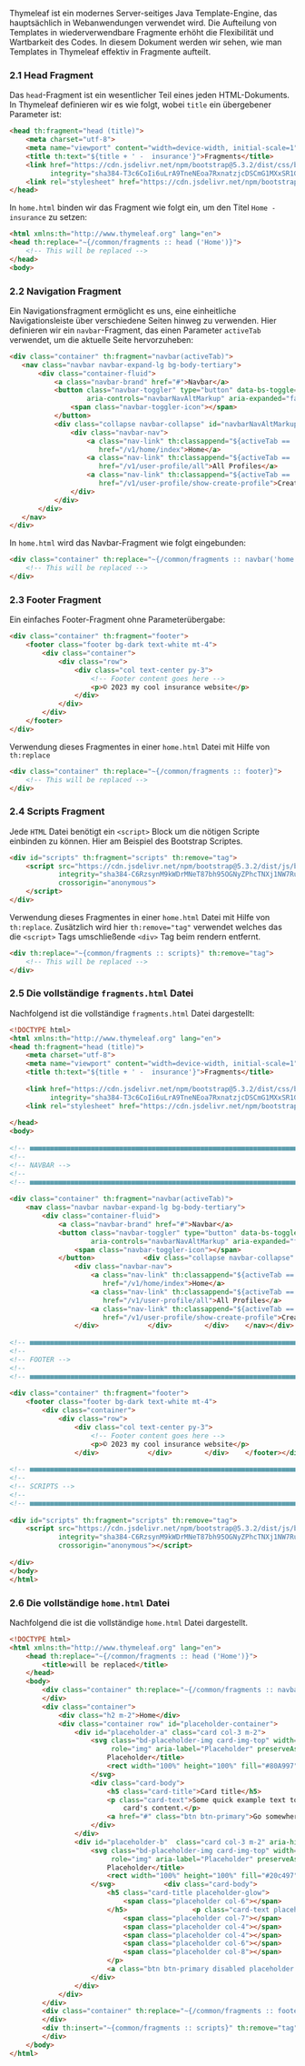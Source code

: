 
Thymeleaf ist ein modernes Server-seitiges Java Template-Engine, das hauptsächlich in Webanwendungen verwendet wird. Die Aufteilung von Templates in wiederverwendbare Fragmente erhöht die Flexibilität und Wartbarkeit des Codes. In diesem Dokument werden wir sehen, wie man Templates in Thymeleaf effektiv in Fragmente aufteilt.

### 2.1 Head Fragment
Das `head`-Fragment ist ein wesentlicher Teil eines jeden HTML-Dokuments. In Thymeleaf definieren wir es wie folgt, wobei `title` ein übergebener Parameter ist:
```html
<head th:fragment="head (title)">  
    <meta charset="utf-8">  
    <meta name="viewport" content="width=device-width, initial-scale=1">  
    <title th:text="${title + ' -  insurance'}">Fragments</title>  
    <link href="https://cdn.jsdelivr.net/npm/bootstrap@5.3.2/dist/css/bootstrap.min.css" rel="stylesheet"  
          integrity="sha384-T3c6CoIi6uLrA9TneNEoa7RxnatzjcDSCmG1MXxSR1GAsXEV/Dwwykc2MPK8M2HN" crossorigin="anonymous">  
    <link rel="stylesheet" href="https://cdn.jsdelivr.net/npm/bootstrap-icons@1.11.2/font/bootstrap-icons.min.css">  
</head>  
```  

In `home.html` binden wir das Fragment wie folgt ein, um den Titel `Home - insurance` zu setzen:
```html
<html xmlns:th="http://www.thymeleaf.org" lang="en">  
<head th:replace="~{/common/fragments :: head ('Home')}"> 
	<!-- This will be replaced -->
</head>  
<body>  
```

### 2.2 Navigation Fragment
Ein Navigationsfragment ermöglicht es uns, eine einheitliche Navigationsleiste über verschiedene Seiten hinweg zu verwenden. Hier definieren wir ein `navbar`-Fragment, das einen Parameter `activeTab` verwendet, um die aktuelle Seite hervorzuheben:
 ```html 
<div class="container" th:fragment="navbar(activeTab)">  
    <nav class="navbar navbar-expand-lg bg-body-tertiary">  
        <div class="container-fluid">  
            <a class="navbar-brand" href="#">Navbar</a>  
            <button class="navbar-toggler" type="button" data-bs-toggle="collapse" data-bs-target="#navbarNavAltMarkup"  
                    aria-controls="navbarNavAltMarkup" aria-expanded="false" aria-label="Toggle navigation">  
                <span class="navbar-toggler-icon"></span>  
            </button>            
            <div class="collapse navbar-collapse" id="navbarNavAltMarkup">  
                <div class="navbar-nav">  
                    <a class="nav-link" th:classappend="${activeTab == 'home'}? 'active' : null"  
                       href="/v1/home/index">Home</a>  
                    <a class="nav-link" th:classappend="${activeTab == 'all-profiles'}? 'active' : null"  
                       href="/v1/user-profile/all">All Profiles</a>  
                    <a class="nav-link" th:classappend="${activeTab == 'create-profile'}? 'active' : null"  
                       href="/v1/user-profile/show-create-profile">Create Profile</a>  
                </div>            
			</div>        
		</div>    
	</nav>
</div>  
```

In `home.html` wird das Navbar-Fragment wie folgt eingebunden:
```html
<div class="container" th:replace="~{/common/fragments :: navbar('home')}">
	<!-- This will be replaced -->
</div>
```

### 2.3 Footer Fragment

Ein einfaches Footer-Fragment ohne Parameterübergabe:
```html
<div class="container" th:fragment="footer">  
    <footer class="footer bg-dark text-white mt-4">  
        <div class="container">  
            <div class="row">  
                <div class="col text-center py-3">  
                    <!-- Footer content goes here -->  
                    <p>© 2023 my cool insurance website</p>  
                </div>            
			</div>        
		</div>    
	</footer>
</div>  
```

Verwendung dieses Fragmentes in einer `home.html` Datei mit Hilfe von `th:replace` 
```html
<div class="container" th:replace="~{/common/fragments :: footer}">  
	<!-- This will be replaced -->
</div>
```

### 2.4 Scripts Fragment

Jede `HTML` Datei benötigt ein `<script>` Block um die nötigen Scripte einbinden zu können. Hier am Beispiel des Bootstrap Scriptes.
```html
<div id="scripts" th:fragment="scripts" th:remove="tag">  
	<script src="https://cdn.jsdelivr.net/npm/bootstrap@5.3.2/dist/js/bootstrap.bundle.min.js"  
			integrity="sha384-C6RzsynM9kWDrMNeT87bh95OGNyZPhcTNXj1NW7RuBCsyN/o0jlpcV8Qyq46cDfL"  
			crossorigin="anonymous">
	</script>  
</div>  
```

Verwendung dieses Fragmentes in einer `home.html` Datei mit Hilfe von `th:replace`. Zusätzlich wird hier `th:remove="tag"` verwendet welches das die `<script>` Tags umschließende  `<div>` Tag beim rendern entfernt.
```html
<div th:replace="~{common/fragments :: scripts}" th:remove="tag">  
	<!-- This will be replaced -->
</div>
```

### 2.5 Die vollständige `fragments.html` Datei

Nachfolgend ist die vollständige `fragments.html` Datei dargestellt:
```html
<!DOCTYPE html>  
<html xmlns:th="http://www.thymeleaf.org" lang="en">  
<head th:fragment="head (title)">  
    <meta charset="utf-8">  
    <meta name="viewport" content="width=device-width, initial-scale=1">  
    <title th:text="${title + ' -  insurance'}">Fragments</title>  
  
    <link href="https://cdn.jsdelivr.net/npm/bootstrap@5.3.2/dist/css/bootstrap.min.css" rel="stylesheet"  
          integrity="sha384-T3c6CoIi6uLrA9TneNEoa7RxnatzjcDSCmG1MXxSR1GAsXEV/Dwwykc2MPK8M2HN" crossorigin="anonymous">  
    <link rel="stylesheet" href="https://cdn.jsdelivr.net/npm/bootstrap-icons@1.11.2/font/bootstrap-icons.min.css">  
  
</head>  
<body>  
  
<!-- ■■■■■■■■■■■■■■■■■■■■■■■■■■■■■■■■■■■■■■■■■■■■■■■■■■■■■■■■■■■■■■■■■■■■■■■■■■■■■■■■■■■■■■■■■■■■■■■■■■■■■■■■■■■■■■■ -->  
<!--                                                                                                                 -->  
<!-- NAVBAR -->  
<!--                                                                                                                 -->  
<!-- ■■■■■■■■■■■■■■■■■■■■■■■■■■■■■■■■■■■■■■■■■■■■■■■■■■■■■■■■■■■■■■■■■■■■■■■■■■■■■■■■■■■■■■■■■■■■■■■■■■■■■■■■■■■■■■■ -->  
  
<div class="container" th:fragment="navbar(activeTab)">  
    <nav class="navbar navbar-expand-lg bg-body-tertiary">  
        <div class="container-fluid">  
            <a class="navbar-brand" href="#">Navbar</a>  
            <button class="navbar-toggler" type="button" data-bs-toggle="collapse" data-bs-target="#navbarNavAltMarkup"  
                    aria-controls="navbarNavAltMarkup" aria-expanded="false" aria-label="Toggle navigation">  
                <span class="navbar-toggler-icon"></span>  
            </button>            <div class="collapse navbar-collapse" id="navbarNavAltMarkup">  
                <div class="navbar-nav">  
                    <a class="nav-link" th:classappend="${activeTab == 'home'}? 'active' : null"  
                       href="/v1/home/index">Home</a>  
                    <a class="nav-link" th:classappend="${activeTab == 'all-profiles'}? 'active' : null"  
                       href="/v1/user-profile/all">All Profiles</a>  
                    <a class="nav-link" th:classappend="${activeTab == 'create-profile'}? 'active' : null"  
                       href="/v1/user-profile/show-create-profile">Create Profile</a>  
                </div>            </div>        </div>    </nav></div>  
  
<!-- ■■■■■■■■■■■■■■■■■■■■■■■■■■■■■■■■■■■■■■■■■■■■■■■■■■■■■■■■■■■■■■■■■■■■■■■■■■■■■■■■■■■■■■■■■■■■■■■■■■■■■■■■■■■■■■■ -->  
<!--                                                                                                                 -->  
<!-- FOOTER -->  
<!--                                                                                                                 -->  
<!-- ■■■■■■■■■■■■■■■■■■■■■■■■■■■■■■■■■■■■■■■■■■■■■■■■■■■■■■■■■■■■■■■■■■■■■■■■■■■■■■■■■■■■■■■■■■■■■■■■■■■■■■■■■■■■■■■ -->  
  
<div class="container" th:fragment="footer">  
    <footer class="footer bg-dark text-white mt-4">  
        <div class="container">  
            <div class="row">  
                <div class="col text-center py-3">  
                    <!-- Footer content goes here -->  
                    <p>© 2023 my cool insurance website</p>  
                </div>            </div>        </div>    </footer></div>  
  
<!-- ■■■■■■■■■■■■■■■■■■■■■■■■■■■■■■■■■■■■■■■■■■■■■■■■■■■■■■■■■■■■■■■■■■■■■■■■■■■■■■■■■■■■■■■■■■■■■■■■■■■■■■■■■■■■■■■ -->  
<!--                                                                                                                 -->  
<!-- SCRIPTS -->  
<!--                                                                                                                 -->  
<!-- ■■■■■■■■■■■■■■■■■■■■■■■■■■■■■■■■■■■■■■■■■■■■■■■■■■■■■■■■■■■■■■■■■■■■■■■■■■■■■■■■■■■■■■■■■■■■■■■■■■■■■■■■■■■■■■■ -->  
  
<div id="scripts" th:fragment="scripts" th:remove="tag">  
    <script src="https://cdn.jsdelivr.net/npm/bootstrap@5.3.2/dist/js/bootstrap.bundle.min.js"  
            integrity="sha384-C6RzsynM9kWDrMNeT87bh95OGNyZPhcTNXj1NW7RuBCsyN/o0jlpcV8Qyq46cDfL"  
            crossorigin="anonymous"></script>  
  
</div>  
</body>  
</html>
```

### 2.6 Die vollständige `home.html` Datei

Nachfolgend die ist die vollständige `home.html` Datei dargestellt.

```html
<!DOCTYPE html>  
<html xmlns:th="http://www.thymeleaf.org" lang="en">  
	<head th:replace="~{/common/fragments :: head ('Home')}">  
	    <title>will be replaced</title>  
	</head>  
	<body>  
		<div class="container" th:replace="~{/common/fragments :: navbar('home')}">  
		</div>  
		<div class="container">  
		    <div class="h2 m-2">Home</div>  
		    <div class="container row" id="placeholder-container">  
		        <div id="placeholder-a" class="card col-3 m-2">  
		            <svg class="bd-placeholder-img card-img-top" width="100%" height="180" xmlns="http://www.w3.org/2000/svg"  
		                 role="img" aria-label="Placeholder" preserveAspectRatio="xMidYMid slice" focusable="false"><title>  
		                Placeholder</title>  
		                <rect width="100%" height="100%" fill="#80A997"></rect>  
		            </svg>  
		            <div class="card-body">  
		                <h5 class="card-title">Card title</h5>  
		                <p class="card-text">Some quick example text to build on the card title and make up the bulk of the  
		                    card's content.</p>  
		                <a href="#" class="btn btn-primary">Go somewhere</a>  
		            </div>        
				</div>  
		        <div id="placeholder-b"  class="card col-3 m-2" aria-hidden="true">  
		            <svg class="bd-placeholder-img card-img-top" width="100%" height="180" xmlns="http://www.w3.org/2000/svg"  
		                 role="img" aria-label="Placeholder" preserveAspectRatio="xMidYMid slice" focusable="false"><title>  
		                Placeholder</title>  
		                <rect width="100%" height="100%" fill="#20c497"></rect>  
		            </svg>            <div class="card-body">  
		                <h5 class="card-title placeholder-glow">  
		                    <span class="placeholder col-6"></span>  
		                </h5>                <p class="card-text placeholder-glow">  
		                    <span class="placeholder col-7"></span>  
		                    <span class="placeholder col-4"></span>  
		                    <span class="placeholder col-4"></span>  
		                    <span class="placeholder col-6"></span>  
		                    <span class="placeholder col-8"></span>  
		                </p>                
		                <a class="btn btn-primary disabled placeholder col-6" aria-disabled="true"></a>  
		            </div>        
				</div>    
			</div>  
		</div>  
		<div class="container" th:replace="~{/common/fragments :: footer}">  
		</div>  
		<div th:insert="~{common/fragments :: scripts}" th:remove="tag">  
		</div>  
	</body>  
</html>
```

